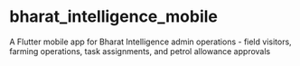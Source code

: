 # bharat_intelligence_mobile
A Flutter mobile app for Bharat Intelligence admin operations - field visitors, farming operations, task assignments, and petrol allowance approvals
